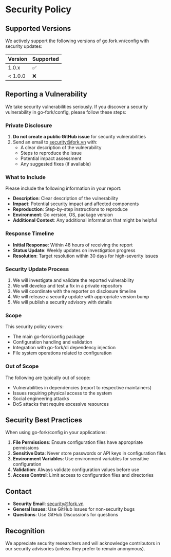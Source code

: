 # Security Policy

## Supported Versions

We actively support the following versions of go.fork.vn/config with security updates:

| Version | Supported          |
| ------- | ------------------ |
| 1.0.x   | :white_check_mark: |
| < 1.0.0 | :x:                |

## Reporting a Vulnerability

We take security vulnerabilities seriously. If you discover a security vulnerability in go-fork/config, please follow these steps:

### Private Disclosure

1. **Do not create a public GitHub issue** for security vulnerabilities
2. Send an email to security@fork.vn with:
   - A clear description of the vulnerability
   - Steps to reproduce the issue
   - Potential impact assessment
   - Any suggested fixes (if available)

### What to Include

Please include the following information in your report:
- **Description**: Clear description of the vulnerability
- **Impact**: Potential security impact and affected components
- **Reproduction**: Step-by-step instructions to reproduce
- **Environment**: Go version, OS, package version
- **Additional Context**: Any additional information that might be helpful

### Response Timeline

- **Initial Response**: Within 48 hours of receiving the report
- **Status Update**: Weekly updates on investigation progress
- **Resolution**: Target resolution within 30 days for high-severity issues

### Security Update Process

1. We will investigate and validate the reported vulnerability
2. We will develop and test a fix in a private repository
3. We will coordinate with the reporter on disclosure timeline
4. We will release a security update with appropriate version bump
5. We will publish a security advisory with details

### Scope

This security policy covers:
- The main go-fork/config package
- Configuration handling and validation
- Integration with go-fork/di dependency injection
- File system operations related to configuration

### Out of Scope

The following are typically out of scope:
- Vulnerabilities in dependencies (report to respective maintainers)
- Issues requiring physical access to the system
- Social engineering attacks
- DoS attacks that require excessive resources

## Security Best Practices

When using go-fork/config in your applications:

1. **File Permissions**: Ensure configuration files have appropriate permissions
2. **Sensitive Data**: Never store passwords or API keys in configuration files
3. **Environment Variables**: Use environment variables for sensitive configuration
4. **Validation**: Always validate configuration values before use
5. **Access Control**: Limit access to configuration files and directories

## Contact

- **Security Email**: security@fork.vn
- **General Issues**: Use GitHub Issues for non-security bugs
- **Questions**: Use GitHub Discussions for questions

## Recognition

We appreciate security researchers and will acknowledge contributors in our security advisories (unless they prefer to remain anonymous).
